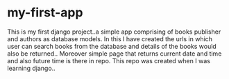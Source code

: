 # my-first-app
This is my first django project..a simple app comprising of books publisher and authors as database models.
In this I have created the urls in which user can search books from the database and details of the books would also be returned..
Moreover simple page that returns current date and time and also future time is there in repo.
This repo was created when I was learning django..
